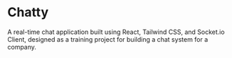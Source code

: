 # Chatty
A real-time chat application built using React, Tailwind CSS, and Socket.io Client, designed as a training project for building a chat system for a company.

